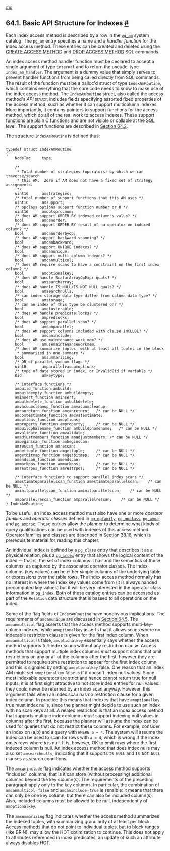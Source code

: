 [#id](#INDEX-API)

## 64.1. Basic API Structure for Indexes [#](#INDEX-API)

Each index access method is described by a row in the [`pg_am`](catalog-pg-am) system catalog. The `pg_am` entry specifies a name and a *handler function* for the index access method. These entries can be created and deleted using the [CREATE ACCESS METHOD](sql-create-access-method) and [DROP ACCESS METHOD](sql-drop-access-method) SQL commands.

An index access method handler function must be declared to accept a single argument of type `internal` and to return the pseudo-type `index_am_handler`. The argument is a dummy value that simply serves to prevent handler functions from being called directly from SQL commands. The result of the function must be a palloc'd struct of type `IndexAmRoutine`, which contains everything that the core code needs to know to make use of the index access method. The `IndexAmRoutine` struct, also called the access method's *API struct*, includes fields specifying assorted fixed properties of the access method, such as whether it can support multicolumn indexes. More importantly, it contains pointers to support functions for the access method, which do all of the real work to access indexes. These support functions are plain C functions and are not visible or callable at the SQL level. The support functions are described in [Section 64.2](index-functions).

The structure `IndexAmRoutine` is defined thus:

```

typedef struct IndexAmRoutine
{
    NodeTag     type;

    /*
     * Total number of strategies (operators) by which we can traverse/search
     * this AM.  Zero if AM does not have a fixed set of strategy assignments.
     */
    uint16      amstrategies;
    /* total number of support functions that this AM uses */
    uint16      amsupport;
    /* opclass options support function number or 0 */
    uint16      amoptsprocnum;
    /* does AM support ORDER BY indexed column's value? */
    bool        amcanorder;
    /* does AM support ORDER BY result of an operator on indexed column? */
    bool        amcanorderbyop;
    /* does AM support backward scanning? */
    bool        amcanbackward;
    /* does AM support UNIQUE indexes? */
    bool        amcanunique;
    /* does AM support multi-column indexes? */
    bool        amcanmulticol;
    /* does AM require scans to have a constraint on the first index column? */
    bool        amoptionalkey;
    /* does AM handle ScalarArrayOpExpr quals? */
    bool        amsearcharray;
    /* does AM handle IS NULL/IS NOT NULL quals? */
    bool        amsearchnulls;
    /* can index storage data type differ from column data type? */
    bool        amstorage;
    /* can an index of this type be clustered on? */
    bool        amclusterable;
    /* does AM handle predicate locks? */
    bool        ampredlocks;
    /* does AM support parallel scan? */
    bool        amcanparallel;
    /* does AM support columns included with clause INCLUDE? */
    bool        amcaninclude;
    /* does AM use maintenance_work_mem? */
    bool        amusemaintenanceworkmem;
    /* does AM summarize tuples, with at least all tuples in the block
     * summarized in one summary */
    bool        amsummarizing;
    /* OR of parallel vacuum flags */
    uint8       amparallelvacuumoptions;
    /* type of data stored in index, or InvalidOid if variable */
    Oid         amkeytype;

    /* interface functions */
    ambuild_function ambuild;
    ambuildempty_function ambuildempty;
    aminsert_function aminsert;
    ambulkdelete_function ambulkdelete;
    amvacuumcleanup_function amvacuumcleanup;
    amcanreturn_function amcanreturn;   /* can be NULL */
    amcostestimate_function amcostestimate;
    amoptions_function amoptions;
    amproperty_function amproperty;     /* can be NULL */
    ambuildphasename_function ambuildphasename;   /* can be NULL */
    amvalidate_function amvalidate;
    amadjustmembers_function amadjustmembers; /* can be NULL */
    ambeginscan_function ambeginscan;
    amrescan_function amrescan;
    amgettuple_function amgettuple;     /* can be NULL */
    amgetbitmap_function amgetbitmap;   /* can be NULL */
    amendscan_function amendscan;
    ammarkpos_function ammarkpos;       /* can be NULL */
    amrestrpos_function amrestrpos;     /* can be NULL */

    /* interface functions to support parallel index scans */
    amestimateparallelscan_function amestimateparallelscan;    /* can be NULL */
    aminitparallelscan_function aminitparallelscan;    /* can be NULL */
    amparallelrescan_function amparallelrescan;    /* can be NULL */
} IndexAmRoutine;
```

To be useful, an index access method must also have one or more *operator families* and *operator classes* defined in [`pg_opfamily`](catalog-pg-opfamily), [`pg_opclass`](catalog-pg-opclass), [`pg_amop`](catalog-pg-amop), and [`pg_amproc`](catalog-pg-amproc). These entries allow the planner to determine what kinds of query qualifications can be used with indexes of this access method. Operator families and classes are described in [Section 38.16](xindex), which is prerequisite material for reading this chapter.

An individual index is defined by a [`pg_class`](catalog-pg-class) entry that describes it as a physical relation, plus a [`pg_index`](catalog-pg-index) entry that shows the logical content of the index — that is, the set of index columns it has and the semantics of those columns, as captured by the associated operator classes. The index columns (key values) can be either simple columns of the underlying table or expressions over the table rows. The index access method normally has no interest in where the index key values come from (it is always handed precomputed key values) but it will be very interested in the operator class information in `pg_index`. Both of these catalog entries can be accessed as part of the `Relation` data structure that is passed to all operations on the index.

Some of the flag fields of `IndexAmRoutine` have nonobvious implications. The requirements of `amcanunique` are discussed in [Section 64.5](index-unique-checks). The `amcanmulticol` flag asserts that the access method supports multi-key-column indexes, while `amoptionalkey` asserts that it allows scans where no indexable restriction clause is given for the first index column. When `amcanmulticol` is false, `amoptionalkey` essentially says whether the access method supports full-index scans without any restriction clause. Access methods that support multiple index columns *must* support scans that omit restrictions on any or all of the columns after the first; however they are permitted to require some restriction to appear for the first index column, and this is signaled by setting `amoptionalkey` false. One reason that an index AM might set `amoptionalkey` false is if it doesn't index null values. Since most indexable operators are strict and hence cannot return true for null inputs, it is at first sight attractive to not store index entries for null values: they could never be returned by an index scan anyway. However, this argument fails when an index scan has no restriction clause for a given index column. In practice this means that indexes that have `amoptionalkey` true must index nulls, since the planner might decide to use such an index with no scan keys at all. A related restriction is that an index access method that supports multiple index columns *must* support indexing null values in columns after the first, because the planner will assume the index can be used for queries that do not restrict these columns. For example, consider an index on (a,b) and a query with `WHERE a = 4`. The system will assume the index can be used to scan for rows with `a = 4`, which is wrong if the index omits rows where `b` is null. It is, however, OK to omit rows where the first indexed column is null. An index access method that does index nulls may also set `amsearchnulls`, indicating that it supports `IS NULL` and `IS NOT NULL` clauses as search conditions.

The `amcaninclude` flag indicates whether the access method supports “included” columns, that is it can store (without processing) additional columns beyond the key column(s). The requirements of the preceding paragraph apply only to the key columns. In particular, the combination of `amcanmulticol`=`false` and `amcaninclude`=`true` is sensible: it means that there can only be one key column, but there can also be included column(s). Also, included columns must be allowed to be null, independently of `amoptionalkey`.

The `amsummarizing` flag indicates whether the access method summarizes the indexed tuples, with summarizing granularity of at least per block. Access methods that do not point to individual tuples, but to block ranges (like BRIN), may allow the HOT optimization to continue. This does not apply to attributes referenced in index predicates, an update of such an attribute always disables HOT.